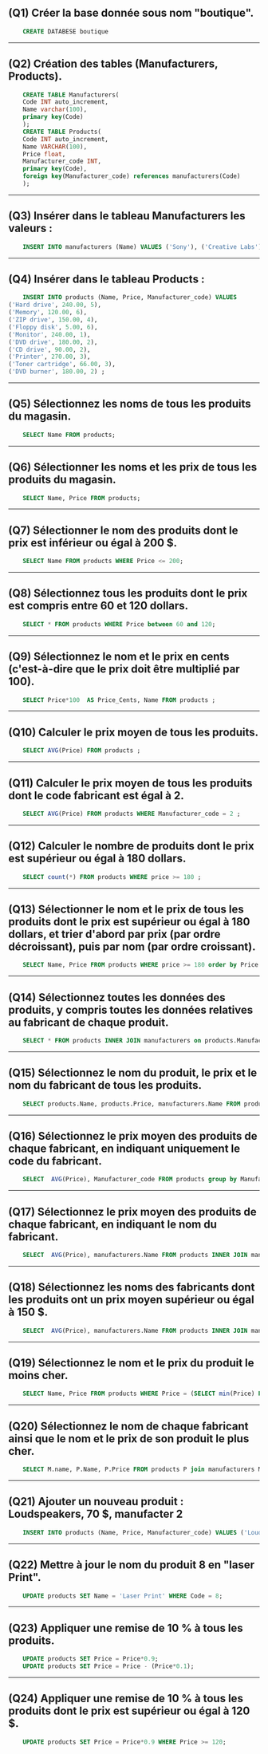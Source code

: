
## (Q1) Créer la base donnée sous nom "boutique".
```sql
    CREATE DATABESE boutique
```
__________________________________________________________________________________________
## (Q2) Création des tables (Manufacturers, Products).
```sql
    CREATE TABLE Manufacturers(
    Code INT auto_increment,
    Name varchar(100),
    primary key(Code)
    );
    CREATE TABLE Products(
    Code INT auto_increment,
    Name VARCHAR(100),
    Price float,
    Manufacturer_code INT,
    primary key(Code),
    foreign key(Manufacturer_code) references manufacturers(Code)
    );
```
__________________________________________________________________________________________
## (Q3) Insérer dans le tableau Manufacturers les valeurs :
```sql
    INSERT INTO manufacturers (Name) VALUES ('Sony'), ('Creative Labs'), ('Hewlett-Packard'), ('Iomega'), ('Fujitsu'), ('Winchester');
```
__________________________________________________________________________________________
## (Q4) Insérer dans le tableau Products : 

```sql
    INSERT INTO products (Name, Price, Manufacturer_code) VALUES 
('Hard drive', 240.00, 5),
('Memory', 120.00, 6),
('ZIP drive', 150.00, 4),
('Floppy disk', 5.00, 6),
('Monitor', 240.00, 1),
('DVD drive', 180.00, 2),
('CD drive', 90.00, 2),
('Printer', 270.00, 3),
('Toner cartridge', 66.00, 3),
('DVD burner', 180.00, 2) ;
```
__________________________________________________________________________________________
## (Q5) Sélectionnez les noms de tous les produits du magasin.
```sql
    SELECT Name FROM products;
```
__________________________________________________________________________________________
## (Q6) Sélectionner les noms et les prix de tous les produits du magasin.
```sql
    SELECT Name, Price FROM products;
```
__________________________________________________________________________________________
## (Q7) Sélectionner le nom des produits dont le prix est inférieur ou égal à 200 $.
```sql
    SELECT Name FROM products WHERE Price <= 200;
```
__________________________________________________________________________________________
## (Q8) Sélectionnez tous les produits dont le prix est compris entre 60 et 120 dollars.
```sql
    SELECT * FROM products WHERE Price between 60 and 120;
```
__________________________________________________________________________________________
## (Q9) Sélectionnez le nom et le prix en cents (c'est-à-dire que le prix doit être multiplié par 100).
```sql
    SELECT Price*100  AS Price_Cents, Name FROM products ;
```
__________________________________________________________________________________________
## (Q10) Calculer le prix moyen de tous les produits.
```sql
    SELECT AVG(Price) FROM products ;
```
__________________________________________________________________________________________
## (Q11) Calculer le prix moyen de tous les produits dont le code fabricant est égal à 2.
```sql
    SELECT AVG(Price) FROM products WHERE Manufacturer_code = 2 ;
```
__________________________________________________________________________________________
## (Q12) Calculer le nombre de produits dont le prix est supérieur ou égal à 180 dollars.
```sql
    SELECT count(*) FROM products WHERE price >= 180 ;
```
__________________________________________________________________________________________
## (Q13) Sélectionner le nom et le prix de tous les produits dont le prix est supérieur ou égal à 180 dollars, et trier d'abord par prix (par ordre décroissant), puis par nom (par ordre croissant).
```sql
    SELECT Name, Price FROM products WHERE price >= 180 order by Price desc,Name Asc;
```
__________________________________________________________________________________________
## (Q14) Sélectionnez toutes les données des produits, y compris toutes les données relatives au fabricant de chaque produit.
```sql
    SELECT * FROM products INNER JOIN manufacturers on products.Manufacturer_code = manufacturers.Code;
```
__________________________________________________________________________________________
## (Q15) Sélectionnez le nom du produit, le prix et le nom du fabricant de tous les produits.
```sql
    SELECT products.Name, products.Price, manufacturers.Name FROM products INNER JOIN manufacturers on products.Manufacturer_code = manufacturers.Code;
```
__________________________________________________________________________________________
## (Q16) Sélectionnez le prix moyen des produits de chaque fabricant, en indiquant uniquement le code du fabricant.
```sql
    SELECT  AVG(Price), Manufacturer_code FROM products group by Manufacturer_code;
```
__________________________________________________________________________________________
## (Q17) Sélectionnez le prix moyen des produits de chaque fabricant, en indiquant le nom du fabricant.
```sql
    SELECT  AVG(Price), manufacturers.Name FROM products INNER JOIN manufacturers on products.Manufacturer_code = manufacturers.Code group by Manufacturer_code;
```
__________________________________________________________________________________________
## (Q18) Sélectionnez les noms des fabricants dont les produits ont un prix moyen supérieur ou égal à 150 $.
```sql
    SELECT  AVG(Price), manufacturers.Name FROM products INNER JOIN manufacturers on products.Manufacturer_code = manufacturers.Code group by Manufacturer_code  having AVG(Price) >= 150;
```
__________________________________________________________________________________________
## (Q19) Sélectionnez le nom et le prix du produit le moins cher.
```sql
    SELECT Name, Price FROM products WHERE Price = (SELECT min(Price) FROM products);
```
__________________________________________________________________________________________
## (Q20) Sélectionnez le nom de chaque fabricant ainsi que le nom et le prix de son produit le plus cher.
```sql
    SELECT M.name, P.Name, P.Price FROM products P join manufacturers M on P.Manufacturer_code = M.Code group by Manufacturer_code ;
```
__________________________________________________________________________________________
## (Q21) Ajouter un nouveau produit : Loudspeakers, 70 $, manufacter 2 
```sql
    INSERT INTO products (Name, Price, Manufacturer_code) VALUES ('Loudspeakers', 70.00, 2);
```
__________________________________________________________________________________________
## (Q22) Mettre à jour le nom du produit 8 en "laser Print".
```sql
    UPDATE products SET Name = 'Laser Print' WHERE Code = 8;
```
__________________________________________________________________________________________
## (Q23) Appliquer une remise de 10 % à tous les produits.
```sql
    UPDATE products SET Price = Price*0.9;
    UPDATE products SET Price = Price - (Price*0.1);
```
__________________________________________________________________________________________
## (Q24) Appliquer une remise de 10 % à tous les produits dont le prix est supérieur ou égal à 120 $.
```sql
    UPDATE products SET Price = Price*0.9 WHERE Price >= 120;
```